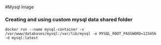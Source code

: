 #Mysql Image

### Creating and using custom mysql data shared folder

```
docker run --name mysql-container -v /var/www/databases/mysql:/var/lib/mysql -e MYSQL_ROOT_PASSWORD=123456 -d mysql:latest
```

